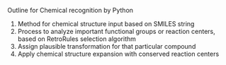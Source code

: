 Outline for Chemical recognition by Python

1. Method for chemical structure input based on SMILES string
2. Process to analyze important functional groups or reaction centers, based on RetroRules selection algorithm
3. Assign plausible transformation for that particular compound
4. Apply chemical structure expansion with conserved reaction centers
